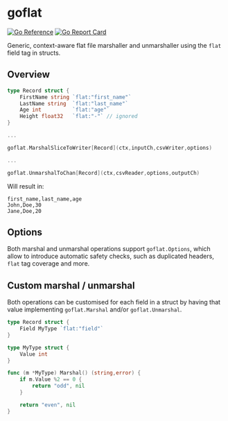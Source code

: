 # goflat

[![Go Reference](https://pkg.go.dev/badge/github.com/lzambarda/goflat.svg)](https://pkg.go.dev/github.com/lzambarda/goflat)
[![Go Report Card](https://goreportcard.com/badge/github.com/lzambarda/goflat)](https://goreportcard.com/report/github.com/lzambarda/goflat)

Generic, context-aware flat file marshaller and unmarshaller using the `flat` field tag in structs.

## Overview

```go
type Record struct {
    FirstName string `flat:"first_name"`
    LastName string  `flat:"last_name"`
    Age int          `flat:"age"`
    Height float32   `flat:"-"` // ignored
}

...

goflat.MarshalSliceToWriter[Record](ctx,inputCh,csvWriter,options)

...

goflat.UnmarshalToChan[Record](ctx,csvReader,options,outputCh)

```

Will result in:

```
first_name,last_name,age
John,Doe,30
Jane,Doe,20
```

## Options

Both marshal and unmarshal operations support `goflat.Options`, which allow to introduce automatic safety checks, such as duplicated headers, `flat` tag coverage and more.

## Custom marshal / unmarshal

Both operations can be customised for each field in a struct by having that value implementing `goflat.Marshal` and/or `goflat.Unmarshal`.

```go
type Record struct {
    Field MyType `flat:"field"`
}

type MyType struct {
    Value int
}

func (m *MyType) Marshal() (string,error) {
    if m.Value %2 == 0 {
        return "odd", nil
    }

    return "even", nil
}
```
